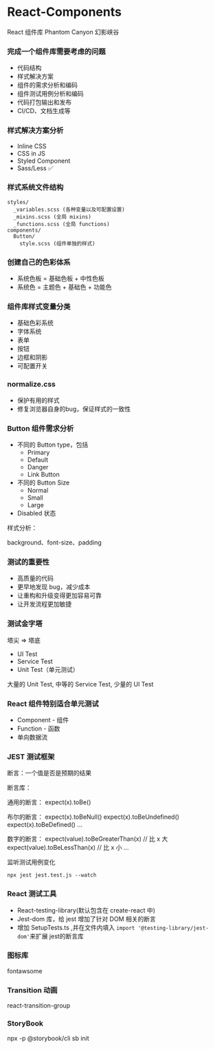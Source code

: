 # React-Components

React 组件库 Phantom Canyon 幻影峡谷

### 完成一个组件库需要考虑的问题

- 代码结构
- 样式解决方案
- 组件的需求分析和编码
- 组件测试用例分析和编码
- 代码打包输出和发布
- CI/CD、文档生成等

### 样式解决方案分析

- Inline CSS
- CSS in JS
- Styled Component
- Sass/Less ✅

### 样式系统文件结构

```
styles/
  _variables.scss (各种变量以及可配置设置)
  _mixins.scss (全局 mixins)
  _functions.scss (全局 functions)
components/
  Button/
    style.scss (组件单独的样式)
```

### 创建自己的色彩体系

- 系统色板 = 基础色板 + 中性色板 
- 系统色 = 主题色 + 基础色 + 功能色

### 组件库样式变量分类

- 基础色彩系统
- 字体系统
- 表单
- 按钮
- 边框和阴影
- 可配置开关


### normalize.css

- 保护有用的样式
- 修复浏览器自身的bug，保证样式的一致性

### Button 组件需求分析

- 不同的 Button type，包括
  - Primary
  - Default
  - Danger
  - Link Button
- 不同的 Button Size
  - Normal
  - Small
  - Large
- Disabled 状态

样式分析：

background、font-size、padding 

### 测试的重要性

- 高质量的代码
- 更早地发现 bug，减少成本
- 让重构和升级变得更加容易可靠
- 让开发流程更加敏捷

### 测试金字塔

塔尖 => 塔底
- UI Test
- Service Test
- Unit Test（单元测试）

大量的 Unit Test, 中等的 Service Test, 少量的 UI Test

### React 组件特别适合单元测试

- Component - 组件
- Function - 函数
- 单向数据流

### JEST 测试框架

断言：一个值是否是预期的结果

断言库：

通用的断言：
expect(x).toBe()

布尔的断言：
expect(x).toBeNull()
expect(x).toBeUndefined()
expect(x).toBeDefined()
...

数字的断言：
expect(value).toBeGreaterThan(x) // 比 x 大
expect(value).toBeLessThan(x) // 比 x 小
...



监听测试用例变化

```
npx jest jest.test.js --watch
```

### React 测试工具

- React-testing-library(默认包含在 create-react 中)
- Jest-dom 库，给 jest 增加了针对 DOM 相关的断言
- 增加 SetupTests.ts ,并在文件内填入 `import '@testing-library/jest-dom'`来扩展 jest的断言库

### 图标库

fontawsome

### Transition 动画

react-transition-group

### StoryBook

npx -p @storybook/cli sb init